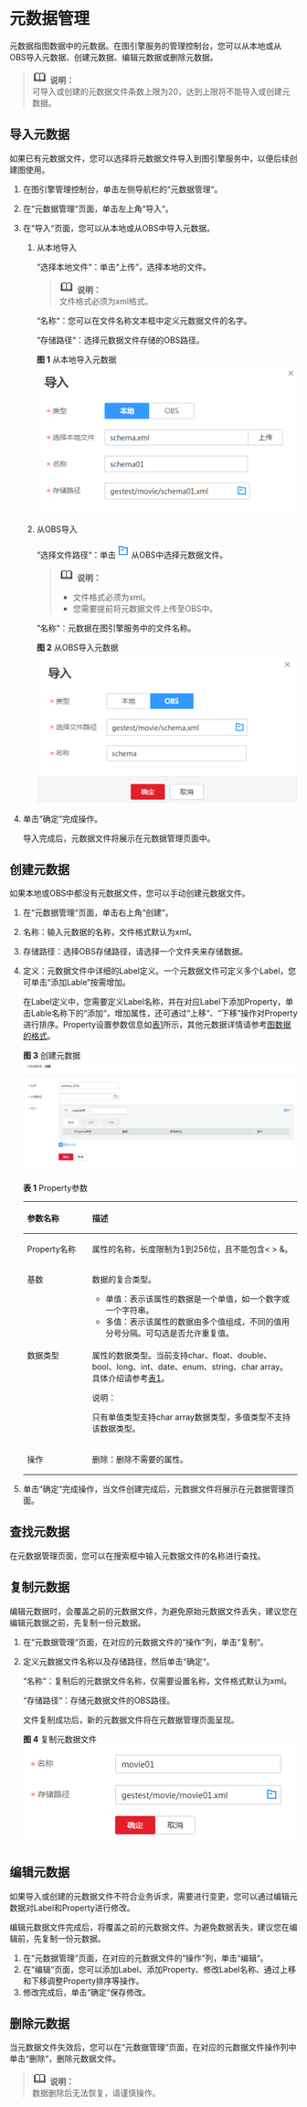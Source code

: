 # 元数据管理<a name="ges_01_0048"></a>

元数据指图数据中的元数据。在图引擎服务的管理控制台，您可以从本地或从OBS导入元数据、创建元数据、编辑元数据或删除元数据。

>![](public_sys-resources/icon-note.gif) **说明：**   
>可导入或创建的元数据文件条数上限为20，达到上限将不能导入或创建元数据。  

## 导入元数据<a name="section1232954820134"></a>

如果已有元数据文件，您可以选择将元数据文件导入到图引擎服务中，以便后续创建图使用。

1.  在图引擎管理控制台，单击左侧导航栏的“元数据管理“。
2.  在“元数据管理“页面，单击左上角“导入“。
3.  在“导入“页面，您可以从本地或从OBS中导入元数据。
    1.  从本地导入

        “选择本地文件“：单击“上传“，选择本地的文件。

        >![](public_sys-resources/icon-note.gif) **说明：**   
        >文件格式必须为xml格式。  

        “名称“：您可以在文件名称文本框中定义元数据文件的名字。

        “存储路径“：选择元数据文件存储的OBS路径。

        **图 1**  从本地导入元数据<a name="fig433475851113"></a>  
        ![](figures/从本地导入元数据.png "从本地导入元数据")

    2.  从OBS导入

        “选择文件路径“：单击![](figures/icon-浏览.png)从OBS中选择元数据文件。

        >![](public_sys-resources/icon-note.gif) **说明：**   
        >-   文件格式必须为xml。  
        >-   您需要提前将元数据文件上传至OBS中。  

        “名称“：元数据在图引擎服务中的文件名称。

        **图 2**  从OBS导入元数据<a name="fig2073452111514"></a>  
        ![](figures/从OBS导入元数据.png "从OBS导入元数据")


4.  单击“确定“完成操作。

    导入完成后，元数据文件将展示在元数据管理页面中。


## 创建元数据<a name="section19979135381310"></a>

如果本地或OBS中都没有元数据文件，您可以手动创建元数据文件。

1.  在“元数据管理“页面，单击右上角“创建“。
2.  名称：输入元数据的名称，文件格式默认为xml。
3.  存储路径：选择OBS存储路径，请选择一个文件夹来存储数据。
4.  定义：元数据文件中详细的Label定义。一个元数据文件可定义多个Label，您可单击“添加Lable“按需增加。

    在Label定义中，您需要定义Label名称，并在对应Label下添加Property，单击Lable名称下的“添加“，增加属性，还可通过“上移“、“下移“操作对Property进行排序。Property设置参数信息如[表1](#table5321853516046)所示，其他元数据详情请参考[图数据的格式](图数据的格式.md)。

    **图 3**  创建元数据<a name="fig2563191123914"></a>  
    ![](figures/创建元数据.png "创建元数据")

    **表 1**  Property参数

    <a name="table5321853516046"></a>
    <table><thead align="left"><tr id="row3677340316046"><th class="cellrowborder" valign="top" width="23.66%" id="mcps1.2.3.1.1"><p id="p1844710316046"><a name="p1844710316046"></a><a name="p1844710316046"></a>参数名称</p>
    </th>
    <th class="cellrowborder" valign="top" width="76.34%" id="mcps1.2.3.1.2"><p id="p2561999616046"><a name="p2561999616046"></a><a name="p2561999616046"></a>描述</p>
    </th>
    </tr>
    </thead>
    <tbody><tr id="row1157016616046"><td class="cellrowborder" valign="top" width="23.66%" headers="mcps1.2.3.1.1 "><p id="p2869974516046"><a name="p2869974516046"></a><a name="p2869974516046"></a>Property名称</p>
    </td>
    <td class="cellrowborder" valign="top" width="76.34%" headers="mcps1.2.3.1.2 "><p id="p5781576016046"><a name="p5781576016046"></a><a name="p5781576016046"></a>属性的名称，长度限制为1到256位，且不能包含&lt; &gt; &amp;。</p>
    </td>
    </tr>
    <tr id="row2489762316046"><td class="cellrowborder" valign="top" width="23.66%" headers="mcps1.2.3.1.1 "><p id="p3286926816046"><a name="p3286926816046"></a><a name="p3286926816046"></a>基数</p>
    </td>
    <td class="cellrowborder" valign="top" width="76.34%" headers="mcps1.2.3.1.2 "><p id="p60935009102226"><a name="p60935009102226"></a><a name="p60935009102226"></a>数据的复合类型。</p>
    <a name="ul5670247162123"></a><a name="ul5670247162123"></a><ul id="ul5670247162123"><li>单值：表示该属性的数据是一个单值，如一个数字或一个字符串。</li><li>多值：表示该属性的数据由多个值组成，不同的值用分号分隔。可勾选是否允许重复值。</li></ul>
    </td>
    </tr>
    <tr id="row1526586516046"><td class="cellrowborder" valign="top" width="23.66%" headers="mcps1.2.3.1.1 "><p id="p666389616046"><a name="p666389616046"></a><a name="p666389616046"></a>数据类型</p>
    </td>
    <td class="cellrowborder" valign="top" width="76.34%" headers="mcps1.2.3.1.2 "><p id="p3634929116046"><a name="p3634929116046"></a><a name="p3634929116046"></a>属性的数据类型。当前支持char、float、double、bool、long、int、date、enum、string、char array。具体介绍请参考<a href="图数据的格式.md#table8260185120115">表1</a>。</p>
    <div class="note" id="note055317504444"><a name="note055317504444"></a><a name="note055317504444"></a><span class="notetitle"> 说明： </span><div class="notebody"><p id="p185551750164419"><a name="p185551750164419"></a><a name="p185551750164419"></a>只有单值类型支持char array数据类型，多值类型不支持该数据类型。</p>
    </div></div>
    </td>
    </tr>
    <tr id="row5399594216434"><td class="cellrowborder" valign="top" width="23.66%" headers="mcps1.2.3.1.1 "><p id="p2982641316434"><a name="p2982641316434"></a><a name="p2982641316434"></a>操作</p>
    </td>
    <td class="cellrowborder" valign="top" width="76.34%" headers="mcps1.2.3.1.2 "><p id="p5325752816434"><a name="p5325752816434"></a><a name="p5325752816434"></a>删除：删除不需要的属性。</p>
    </td>
    </tr>
    </tbody>
    </table>

5.  单击“确定“完成操作，当文件创建完成后，元数据文件将展示在元数据管理页面。

## 查找元数据<a name="section2120259141719"></a>

在元数据管理页面，您可以在搜索框中输入元数据文件的名称进行查找。

## 复制元数据<a name="section626711586138"></a>

编辑元数据时，会覆盖之前的元数据文件，为避免原始元数据文件丢失，建议您在编辑元数据之前，先复制一份元数据。

1.  在“元数据管理“页面，在对应的元数据文件的“操作“列，单击“复制“。
2.  定义元数据文件名称以及存储路径，然后单击“确定“。

    “名称“：复制后的元数据文件名称，仅需要设置名称，文件格式默认为xml。

    “存储路径“：存储元数据文件的OBS路径。

    文件复制成功后，新的元数据文件将在元数据管理页面呈现。

    **图 4**  复制元数据文件<a name="fig1975924720337"></a>  
    ![](figures/复制元数据文件.png "复制元数据文件")


## 编辑元数据<a name="section6191427148"></a>

如果导入或创建的元数据文件不符合业务诉求，需要进行变更，您可以通过编辑元数据对Label和Property进行修改。

编辑元数据文件完成后，将覆盖之前的元数据文件。为避免数据丢失，建议您在编辑前，先复制一份元数据。

1.  在“元数据管理“页面，在对应的元数据文件的“操作“列，单击“编辑“。
2.  在“编辑“页面，您可以添加Label、添加Property、修改Label名称、通过上移和下移调整Property排序等操作。
3.  修改完成后，单击“确定“保存修改。

## 删除元数据<a name="section0784194415179"></a>

当元数据文件失效后，您可以在“元数据管理“页面，在对应的元数据文件操作列中单击“删除“，删除元数据文件。

>![](public_sys-resources/icon-note.gif) **说明：**   
>数据删除后无法恢复，请谨慎操作。  

